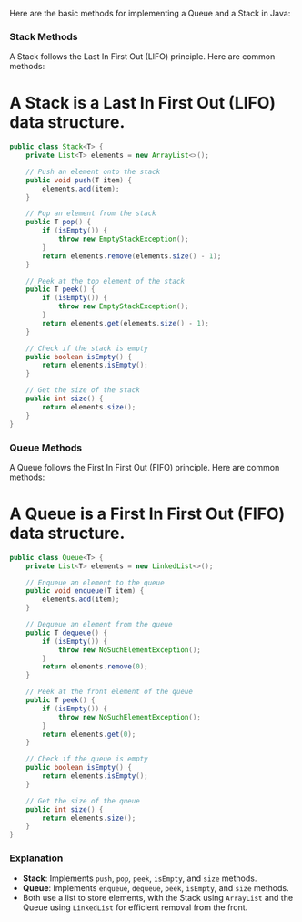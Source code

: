 Here are the basic methods for implementing a Queue and a Stack in Java:

### Stack Methods
A Stack follows the Last In First Out (LIFO) principle. Here are common methods:
# A Stack is a Last In First Out (LIFO) data structure.

```java
public class Stack<T> {
    private List<T> elements = new ArrayList<>();

    // Push an element onto the stack
    public void push(T item) {
        elements.add(item);
    }

    // Pop an element from the stack
    public T pop() {
        if (isEmpty()) {
            throw new EmptyStackException();
        }
        return elements.remove(elements.size() - 1);
    }

    // Peek at the top element of the stack
    public T peek() {
        if (isEmpty()) {
            throw new EmptyStackException();
        }
        return elements.get(elements.size() - 1);
    }

    // Check if the stack is empty
    public boolean isEmpty() {
        return elements.isEmpty();
    }

    // Get the size of the stack
    public int size() {
        return elements.size();
    }
}
```

### Queue Methods
A Queue follows the First In First Out (FIFO) principle. Here are common methods:

# A Queue is a First In First Out (FIFO) data structure.

```java
public class Queue<T> {
    private List<T> elements = new LinkedList<>();

    // Enqueue an element to the queue
    public void enqueue(T item) {
        elements.add(item);
    }

    // Dequeue an element from the queue
    public T dequeue() {
        if (isEmpty()) {
            throw new NoSuchElementException();
        }
        return elements.remove(0);
    }

    // Peek at the front element of the queue
    public T peek() {
        if (isEmpty()) {
            throw new NoSuchElementException();
        }
        return elements.get(0);
    }

    // Check if the queue is empty
    public boolean isEmpty() {
        return elements.isEmpty();
    }

    // Get the size of the queue
    public int size() {
        return elements.size();
    }
}
```

### Explanation
- **Stack**: Implements `push`, `pop`, `peek`, `isEmpty`, and `size` methods.
- **Queue**: Implements `enqueue`, `dequeue`, `peek`, `isEmpty`, and `size` methods.
- Both use a list to store elements, with the Stack using `ArrayList` and the Queue using `LinkedList` for efficient removal from the front.